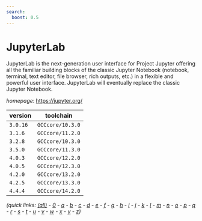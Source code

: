 ```yaml
---
search:
  boost: 0.5
---
```

# JupyterLab

JupyterLab is the next-generation user interface for Project Jupyter offering all the familiar  building blocks of the classic Jupyter Notebook (notebook, terminal, text editor, file browser, rich outputs,  etc.) in a flexible and powerful user interface. JupyterLab will eventually replace the classic Jupyter  Notebook.

*homepage*: <https://jupyter.org/>

version | toolchain
--------|----------
``3.0.16`` | ``GCCcore/10.3.0``
``3.1.6`` | ``GCCcore/11.2.0``
``3.2.8`` | ``GCCcore/10.3.0``
``3.5.0`` | ``GCCcore/11.3.0``
``4.0.3`` | ``GCCcore/12.2.0``
``4.0.5`` | ``GCCcore/12.3.0``
``4.2.0`` | ``GCCcore/13.2.0``
``4.2.5`` | ``GCCcore/13.3.0``
``4.4.4`` | ``GCCcore/14.2.0``


*(quick links: [(all)](../index.md) - [0](../0/index.md) - [a](../a/index.md) - [b](../b/index.md) - [c](../c/index.md) - [d](../d/index.md) - [e](../e/index.md) - [f](../f/index.md) - [g](../g/index.md) - [h](../h/index.md) - [i](../i/index.md) - [j](../j/index.md) - [k](../k/index.md) - [l](../l/index.md) - [m](../m/index.md) - [n](../n/index.md) - [o](../o/index.md) - [p](../p/index.md) - [q](../q/index.md) - [r](../r/index.md) - [s](../s/index.md) - [t](../t/index.md) - [u](../u/index.md) - [v](../v/index.md) - [w](../w/index.md) - [x](../x/index.md) - [y](../y/index.md) - [z](../z/index.md))*

